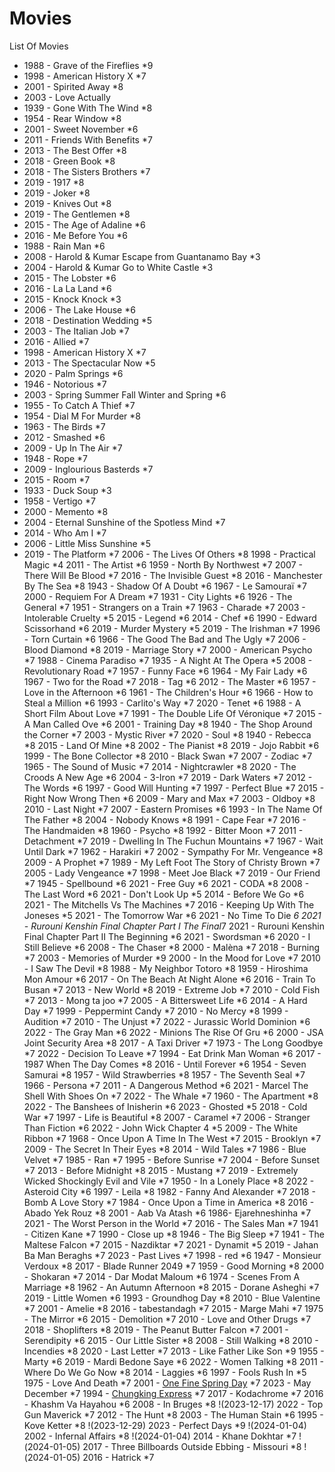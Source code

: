 # Movies

List Of Movies

* 1988 - Grave of the Fireflies *9
* 1998 - American History X *7
* 2001 - Spirited Away *8
* 2003 - Love Actually
* 1939 - Gone With The Wind *8
* 1954 - Rear Window *8
* 2001 - Sweet November *6
* 2011 - Friends With Benefits *7 
* 2013 - The Best Offer *8
* 2018 - Green Book *8
* 2018 - The Sisters Brothers *7
* 2019 - 1917 *8
* 2019 - Joker *8
* 2019 - Knives Out *8
* 2019 - The Gentlemen *8
* 2015 - The Age of Adaline *6
* 2016 - Me Before You *6
* 1988 - Rain Man *6
* 2008 - Harold & Kumar Escape from Guantanamo Bay *3
* 2004 - Harold & Kumar Go to White Castle *3
* 2015 - The Lobster *6
* 2016 - La La Land *6
* 2015 - Knock Knock *3
* 2006 - The Lake House *6
* 2018 - Destination Wedding *5
* 2003 - The Italian Job *7
* 2016 - Allied *7
* 1998 - American History X *7
* 2013 - The Spectacular Now *5
* 2020 - Palm Springs *6
* 1946 - Notorious *7
* 2003 - Spring Summer Fall Winter and Spring *6
* 1955 - To Catch A Thief *7
* 1954 - Dial M For Murder *8
* 1963 - The Birds *7
* 2012 - Smashed *6
* 2009 - Up In The Air *7
* 1948 - Rope *7
* 2009 - Inglourious Basterds *7
* 2015 - Room *7
* 1933 - Duck Soup *3
* 1958 - Vertigo *7
* 2000 - Memento *8
* 2004 - Eternal Sunshine of the Spotless Mind *7
* 2014 - Who Am I *7
* 2006 - Little Miss Sunshine *5
* 2019 - The Platform *7
2006 - The Lives Of Others *8
1998 - Practical Magic *4
2011 - The Artist *6
1959 - North By Northwest *7
2007 - There Will Be Blood *7
2016 - The Invisible Guest *8
2016 - Manchester By The Sea *8
1943 - Shadow Of A Doubt *6
1967 - Le Samouraï *7
2000 - Requiem For A Dream *7
1931 - City Lights *6
1926 - The General *7
1951 - Strangers on a Train *7
1963 - Charade *7
2003 - Intolerable Cruelty *5
2015 - Legend *6
2014 - Chef *6
1990 - Edward Scissorhand *6
2019 - Murder Mystery *5
2019 - The Irishman *7
1996 - Torn Curtain *6
1966 - The Good The Bad and The Ugly *7
2006 - Blood Diamond *8
2019 - Marriage Story *7
2000 - American Psycho *7
1988 - Cinema Paradiso *7
1935 - A Night At The Opera *5
2008 - Revolutionary Road *7
1957 - Funny Face *6
1964 - My Fair Lady *6
1967 - Two for the Road *7
2018 - Tag *6
2012 - The Master *6
1957 - Love in the Afternoon *6
1961 - The Children's Hour *6
1966 - How to Steal a Million *6
1993 - Carlito's Way *7
2020 - Tenet *6
1988 - A Short Film About Love *7
1991 - The Double Life Of Véronique *7
2015 - A Man Called Ove *6
2001 - Training Day *8
1940 - The Shop Around the Corner *7
2003 - Mystic River *7
2020 - Soul *8
1940 - Rebecca *8
2015 - Land Of Mine *8
2002 - The Pianist *8
2019 - Jojo Rabbit *6
1999 - The Bone Collector *8
2010 - Black Swan *7
2007 - Zodiac *7
1965 - The Sound of Music *7
2014 - Nightcrawler *8
2020 - The Croods A New Age *6
2004 - 3-Iron *7
2019 - Dark Waters *7
2012 - The Words *6
1997 - Good Will Hunting *7
1997 - Perfect Blue *7
2015 - Right Now Wrong Then *6
2009 - Mary and Max *7
2003 - Oldboy *8
2010 - Last Night *7
2007 - Eastern Promises *6
1993 - In The Name Of The Father *8
2004 - Nobody Knows *8
1991 - Cape Fear *7
2016 - The Handmaiden *8
1960 - Psycho *8
1992 - Bitter Moon *7
2011 - Detachment *7
2019 - Dwelling In The Fuchun Mountains *7
1967 - Wait Until Dark *7
1962 - Harakiri *7
2002 - Sympathy For Mr. Vengeance *8
2009 - A Prophet *7
1989 - My Left Foot The Story of Christy Brown *7
2005 - Lady Vengeance *7
1998 - Meet Joe Black *7
2019 - Our Friend *7
1945 - Spellbound *6
2021 - Free Guy *6
2021 - CODA *8
2008 - The Last Word *6
2021 - Don't Look Up *5
2014 - Before We Go *6
2021 - The Mitchells Vs The Machines *7
2016 - Keeping Up With The Joneses *5
2021 - The Tomorrow War *6
2021 - No Time To Die *6
2021 - Rurouni Kenshin Final Chapter Part I The Final*7
2021 - Rurouni Kenshin Final Chapter Part II The Beginning *6
2021 - Swordsman *6
2020 - I Still Believe *6
2008 - The Chaser *8
2000 - Malèna *7
2018 - Burning *7
2003 - Memories of Murder *9
2000 - In the Mood for Love *7
2010 - I Saw The Devil *8
1988 - My Neighbor Totoro *8
1959 - Hiroshima Mon Amour *6
2017 - On The Beach At Night Alone *6
2016 - Train To Busan *7
2013 - New World *8
2019 - Extreme Job *7
2010 - Cold Fish *7
2013 - Mong ta joo *7
2005 - A Bittersweet Life *6
2014 - A Hard Day *7
1999 - Peppermint Candy *7
2010 - No Mercy *8
1999 - Audition *7
2010 - The Unjust *7
2022 - Jurassic World Dominion *6
2022 - The Gray Man *6
2022 - Minions The Rise Of Gru *6
2000 - JSA Joint Security Area *8
2017 - A Taxi Driver *7
1973 - The Long Goodbye *7
2022 - Decision To Leave *7
1994 - Eat Drink Man Woman *6
2017 - 1987 When The Day Comes *8
2016 - Until Forever *6
1954 - Seven Samurai *8
1957 - Wild Strawberries *8
1957 - The Seventh Seal *7
1966 - Persona *7
2011 - A Dangerous Method *6
2021 - Marcel The Shell With Shoes On *7
2022 - The Whale *7
1960 - The Apartment *8
2022 - The Banshees of Inisherin *6
2023 - Ghosted *5
2018 - Cold War *7
1997 - Life is Beautiful *8
2007 - Caramel *7
2006 - Stranger Than Fiction *6
2022 - John Wick Chapter 4 *5
2009 - The White Ribbon *7
1968 - Once Upon A Time In The West *7
2015 - Brooklyn *7
2009 - The Secret In Their Eyes *8
2014 - Wild Tales *7
1986 - Blue Velvet *7
1985 - Ran *7
1995 - Before Sunrise *7
2004 - Before Sunset *7
2013 - Before Midnight *8
2015 - Mustang *7
2019 - Extremely Wicked Shockingly Evil and Vile *7
1950 - In a Lonely Place *8
2022 - Asteroid City *6
1997 - Leila *8
1982 - Fanny And Alexander *7
2018 - Bomb A Love Story *7
1984 - Once Upon a Time in America *8
2016 - Abado Yek Rouz *8
2001 - Aab Va Atash *6
1986- Ejarehneshinha *7
2021 - The Worst Person in the World *7
2016 - The Sales Man *7
1941 - Citizen Kane *7
1990 - Close up *8
1946 - The Big Sleep *7
1941 - The Maltese Falcon *7
2015 - Nazdiktar *7
2021 - Dynamit *5
2019 - Jahan Ba Man Beraghs *7
2023 - Past Lives *7
1998 - red *6
1947 - Monsieur Verdoux *8
2017 - Blade Runner 2049 *7
1959 - Good Morning *8
2000 - Shokaran *7
2014 - Dar Modat Maloum *6
1974 - Scenes From A Marriage *8
1962 - An Autumn Afternoon *8
2015 - Dorane Asheghi *7
2019 - Little Women *6
1993 - Groundhog Day *8
2010 - Blue Valentine *7
2001 - Amelie *8
2016 - tabestandagh *7
2015 - Marge Mahi *7
1975 - The Mirror *6
2015 - Demolition *7
2010 - Love and Other Drugs *7
2018 - Shoplifters *8
2019 - The Peanut Butter Falcon *7
2001 - Serendipity *6
2015 - Our Little Sister *8
2008 - Still Walking *8
2010 - Incendies *8
2020 - Last Letter *7
2013 - Like Father Like Son *9
1955 - Marty *6
2019 - Mardi Bedone Saye *6
2022 - Women Talking *8
2011 - Where Do We Go Now *8
2014 - Laggies *6
1997 - Fools Rush In *5
1975 - Love And Death *7
2001 - [One Fine Spring Day](https://www.imdb.com/title/tt0295192/) *7
2023 - May December *7
1994 - [Chungking Express](https://www.imdb.com/title/tt0109424/) *7
2017 - Kodachrome *7
2016 - Khashm Va Hayahou *6
2008 - In Bruges *8
!(2023-12-17)  2022 - Top Gun Maverick *7
2012 - The Hunt *8
2003 - The Human Stain *6
1995 - Kove Ketter *8
!(2023-12-29) 2023 - Perfect Days *9
!(2024-01-04) 2002 - Infernal Affairs *8
!(2024-01-04) 2014 - Khane Dokhtar *7
!(2024-01-05)  2017 - Three Billboards Outside Ebbing - Missouri *8
!(2024-01-05)  2016 - Hatrick *7